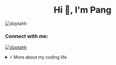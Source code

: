 <h1 align="center">Hi 👋, I'm Pang</h1>

<p align="left"> <img src="https://komarev.com/ghpvc/?username=dzptahh&label=Profile%20views&color=0e75b6&style=flat" alt="dzptahh" /> </p>

<h3 align="left">Connect with me:</h3>
<p align="left">

<a href="https://instagram.com/dzptahh" target="blank"><img align="center" src="https://raw.githubusercontent.com/rahuldkjain/github-profile-readme-generator/master/src/images/icons/Social/instagram.svg" alt="dzptahh" height="30" width="40" /></a>
</p>

<details>
<summary>⚡️ More about my coding life</summary>
<br />
  


## 🖥 &nbsp;Past ISP project
[![Period Pejai](https://github-readme-stats.vercel.app/api/pin/?username=JiratchayaPhinyodom&repo=period-pejai&theme=panda)](https://github.com/JiratchayaPhinyodom/Period-Pejai)

## 📊 &nbsp;Stats
  
<p align="center">
  <img height="50%" width="auto" src ="https://github-readme-stats.vercel.app/api?username=dzptahh&show_icons=true&count_private=true&theme=panda&hide_border=true&hide=issues,contribs&bg_color=00000000">
  <img height="50%" width="auto" src ="https://github-readme-stats.vercel.app/api/top-langs/?username=dzptahh&layout=compact&hide_border=true&theme=panda&bg_color=00000000&langs_count=6&hide=jupyter%20notebook,tex,css,php&exclude_repo=Pacman-AI">
  <img src ="https://github-readme-streak-stats.herokuapp.com?user=dzptahh&theme=panda&hide_border=true&background=FFFFFF00">
  <br>
  
<h2 align="center">👨‍💻 Repositories 👨‍💻</h2>
<br>
<div width="100%" align="center">
  <a align="left" href="https://github.com/dzptahh/Blindblog" title="Blindblog"><img align="left" height="115" src="https://github-readme-stats.vercel.app/api/pin/?username=dzptahh&repo=Blindblog&theme=panda&border_color=61dafb&border_radius=10"></a><a align="right" 
<h4 align="center">
  <div width="100%" align="center">
  <a align="right" href="https://github.com/dzptahh/ku-polls" title="ku-polls"><img align="right" height="115" src="https://github-readme-stats.vercel.app/api/pin/?username=dzptahh&repo=ku-polls&theme=panda&border_color=61dafb&border_radius=10"></a>
</div>

<br/><br/><br/><br/><br/><br/>
  <div width="100%" align="center">
  <a align="right" href="https://github.com/dzptahh/bookinglooking" title="bookinglooking"><img align="left" height="115" src="https://github-readme-stats.vercel.app/api/pin/?username=dzptahh&repo=bookinglooking&theme=panda&border_color=61dafb&border_radius=10"></a><a align="right" 
</div>

<div width="100%" align="center">
  <a align="right" href="https://github.com/Exceed-Group13" title="exceedg13"><img align="right" height="115" src="https://github-readme-stats.vercel.app/api/pin/?username=Exceed-Group13&repo=mini-project&theme=panda&border_color=61dafb&border_radius=10"></a>
</div>

<br/><br/><br/><br/><br/><br/>


<h4 align="center">
  <a href="https://github.com/dzptahh?tab=repositories" title="Show Repositories">🔎 Show More 🔍</a>
</h4>
 
  
## 🎧 &nbsp;Languages and Tools
<p align="left"> <a href="https://www.w3schools.com/cpp/" target="_blank" rel="noreferrer"> <img src="https://raw.githubusercontent.com/devicons/devicon/master/icons/cplusplus/cplusplus-original.svg" alt="cplusplus" width="40" height="40"/> </a> <a href="https://www.djangoproject.com/" target="_blank" rel="noreferrer"> <img src="https://cdn.worldvectorlogo.com/logos/django.svg" alt="django" width="40" height="40"/> </a> <a href="https://postman.com" target="_blank" rel="noreferrer"> <img src="https://www.vectorlogo.zone/logos/getpostman/getpostman-icon.svg" alt="postman" width="40" height="40"/> </a> <a href="https://www.python.org" target="_blank" rel="noreferrer"> <img src="https://raw.githubusercontent.com/devicons/devicon/master/icons/python/python-original.svg" alt="python" width="40" height="40"/> </a> <a href="https://www.java.com" target="_blank" rel="noreferrer"> <img src="https://raw.githubusercontent.com/devicons/devicon/master/icons/java/java-original.svg" alt="java" width="40" height="40"/> </a></p>

